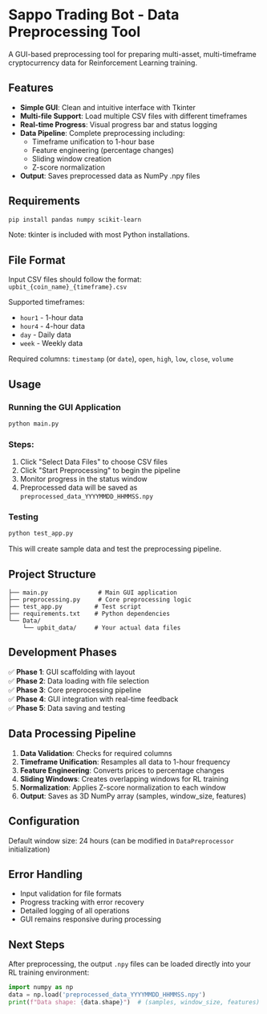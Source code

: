 # Sappo Trading Bot - Data Preprocessing Tool

A GUI-based preprocessing tool for preparing multi-asset, multi-timeframe cryptocurrency data for Reinforcement Learning training.

## Features

- **Simple GUI**: Clean and intuitive interface with Tkinter
- **Multi-file Support**: Load multiple CSV files with different timeframes
- **Real-time Progress**: Visual progress bar and status logging
- **Data Pipeline**: Complete preprocessing including:
  - Timeframe unification to 1-hour base
  - Feature engineering (percentage changes)
  - Sliding window creation
  - Z-score normalization
- **Output**: Saves preprocessed data as NumPy .npy files

## Requirements

```bash
pip install pandas numpy scikit-learn
```

Note: tkinter is included with most Python installations.

## File Format

Input CSV files should follow the format: `upbit_{coin_name}_{timeframe}.csv`

Supported timeframes:
- `hour1` - 1-hour data
- `hour4` - 4-hour data  
- `day` - Daily data
- `week` - Weekly data

Required columns: `timestamp` (or `date`), `open`, `high`, `low`, `close`, `volume`

## Usage

### Running the GUI Application

```bash
python main.py
```

### Steps:
1. Click "Select Data Files" to choose CSV files
2. Click "Start Preprocessing" to begin the pipeline
3. Monitor progress in the status window
4. Preprocessed data will be saved as `preprocessed_data_YYYYMMDD_HHMMSS.npy`

### Testing

```bash
python test_app.py
```

This will create sample data and test the preprocessing pipeline.

## Project Structure

```
├── main.py              # Main GUI application
├── preprocessing.py     # Core preprocessing logic
├── test_app.py         # Test script
├── requirements.txt    # Python dependencies
└── Data/
    └── upbit_data/     # Your actual data files
```

## Development Phases

✅ **Phase 1**: GUI scaffolding with layout  
✅ **Phase 2**: Data loading with file selection  
✅ **Phase 3**: Core preprocessing pipeline  
✅ **Phase 4**: GUI integration with real-time feedback  
✅ **Phase 5**: Data saving and testing  

## Data Processing Pipeline

1. **Data Validation**: Checks for required columns
2. **Timeframe Unification**: Resamples all data to 1-hour frequency
3. **Feature Engineering**: Converts prices to percentage changes
4. **Sliding Windows**: Creates overlapping windows for RL training
5. **Normalization**: Applies Z-score normalization to each window
6. **Output**: Saves as 3D NumPy array (samples, window_size, features)

## Configuration

Default window size: 24 hours (can be modified in `DataPreprocessor` initialization)

## Error Handling

- Input validation for file formats
- Progress tracking with error recovery
- Detailed logging of all operations
- GUI remains responsive during processing

## Next Steps

After preprocessing, the output `.npy` files can be loaded directly into your RL training environment:

```python
import numpy as np
data = np.load('preprocessed_data_YYYYMMDD_HHMMSS.npy')
print(f"Data shape: {data.shape}")  # (samples, window_size, features)
```